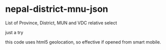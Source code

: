 # nepal-district-mnu-json

List of Province, District, MUN and VDC
relative select

just a try

this code uses html5 geolocation, so effective if opened from smart mobile.
